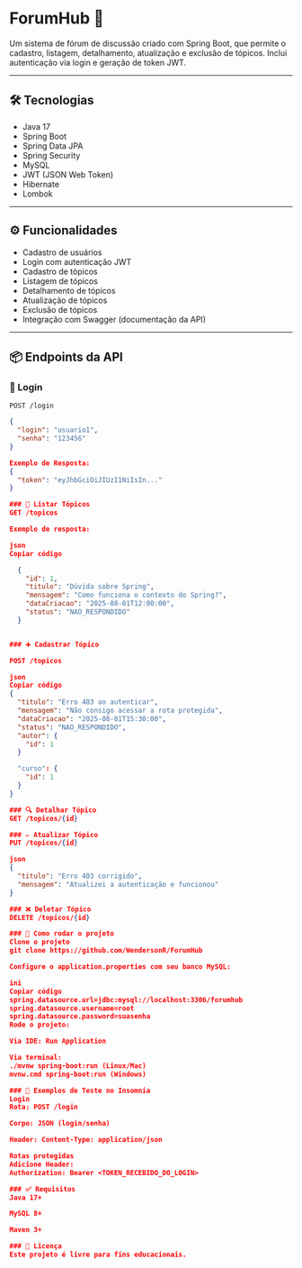 # ForumHub 🧠

Um sistema de fórum de discussão criado com Spring Boot, que permite o cadastro, listagem, detalhamento, atualização e exclusão de tópicos. Inclui autenticação via login e geração de token JWT.

---

## 🛠 Tecnologias

- Java 17
- Spring Boot
- Spring Data JPA
- Spring Security
- MySQL
- JWT (JSON Web Token)
- Hibernate
- Lombok

---

## ⚙️ Funcionalidades

- Cadastro de usuários
- Login com autenticação JWT
- Cadastro de tópicos
- Listagem de tópicos
- Detalhamento de tópicos
- Atualização de tópicos
- Exclusão de tópicos
- Integração com Swagger (documentação da API)

---

## 📦 Endpoints da API

### 🔐 Login

`POST /login`

```json
{
  "login": "usuario1",
  "senha": "123456"
}

Exemplo de Resposta:
{
  "token": "eyJhbGciOiJIUzI1NiIsIn..."
}

### 📄 Listar Tópicos
GET /topicos

Exemplo de resposta:

json
Copiar código

  {
    "id": 1,
    "titulo": "Dúvida sobre Spring",
    "mensagem": "Como funciona o contexto do Spring?",
    "dataCriacao": "2025-08-01T12:00:00",
    "status": "NAO_RESPONDIDO"
  }


### ➕ Cadastrar Tópico

POST /topicos

json
Copiar código
{
  "titulo": "Erro 403 ao autenticar",
  "mensagem": "Não consigo acessar a rota protegida",
  "dataCriacao": "2025-08-01T15:30:00",
  "status": "NAO_RESPONDIDO",
  "autor": {
    "id": 1
  }

  "curso": {
    "id": 1
  }
}

### 🔍 Detalhar Tópico
GET /topicos/{id}

### ✏️ Atualizar Tópico
PUT /topicos/{id}

json
{
  "titulo": "Erro 403 corrigido",
  "mensagem": "Atualizei a autenticação e funcionou"
}

### ❌ Deletar Tópico
DELETE /topicos/{id}

### 🚀 Como rodar o projeto
Clone o projeto
git clone https://github.com/WendersonR/ForumHub

Configure o application.properties com seu banco MySQL:

ini
Copiar código
spring.datasource.url=jdbc:mysql://localhost:3306/forumhub
spring.datasource.username=root
spring.datasource.password=suasenha
Rode o projeto:

Via IDE: Run Application

Via terminal:
./mvnw spring-boot:run (Linux/Mac)
mvnw.cmd spring-boot:run (Windows)

### 🧪 Exemplos de Teste no Insomnia
Login
Rota: POST /login

Corpo: JSON (login/senha)

Header: Content-Type: application/json

Rotas protegidas
Adicione Header:
Authorization: Bearer <TOKEN_RECEBIDO_DO_LOGIN>

### ✅ Requisitos
Java 17+

MySQL 8+

Maven 3+

### 📄 Licença
Este projeto é livre para fins educacionais.
